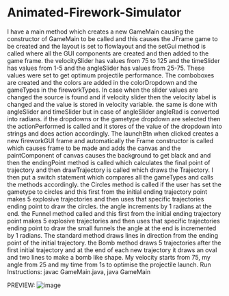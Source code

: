 # Animated-Firework-Simulator
I have a main method which creates a new GameMain causing the constructor of GameMain to be called and this causes
the JFrame game to be created and the layout is set to flowlayout and the setGui method is called where all the GUI components are created
and then added to the game frame. the velocitySlider has values from 75 to 125 and the timeSlider has values from 1-5 and the angleSlider has values from 25-75.
These values were set to get optimum projectile performance. The comboboxes are created and the colors are added in the colorDropdown and the gameTypes in the fireworkTypes.
In case when the slider values are changed the source is found and if velocity slider then the velocity label is changed and the value is stored in velocity variable.
the same is done with angleSlider and timeSlider but in case of angleSlider angleRad is converted into radians. if the dropdowns or the gametype dropdown are selected then the
actionPerformed is called and it stores of the value of the dropdown into strings and does action accordingly. The launchBtn when clicked creates a new fireworkGUI frame and automatically
the Frame constructor is called which causes frame to be made and adds the canvas and the paintComponent of canvas causes the background to get black and and then the endingPoint method is called
which calculates the final point of trajectory and then drawTrajectory is called which draws the Trajectory. I then put a switch statement which compares all the gameTypes and calls the methods accordingly.
the Circles method is called if the user has set the gametype to circles and this first from the initial ending trajectory point makes 5 explosive trajectories and then uses that specific trajectories ending point
to draw the circles. the angle increments by 1 radians at the end. the Funnel method called  and this first from the initial ending trajectory point makes 5 explosive trajectories and then uses that specific trajectories ending point
to draw the small funnels the angle at the end is incremented by 1 radians. The standard method draws lines in direction from the ending point of the initial trajectory. the Bomb method
draws 5 trajectories after the first initial trajectory and at the end of each new trajectory it draws an oval and two lines to make a bomb like shape.
My velocity starts from 75, my angle from 25 and my time from 1s to optimise the projectile launch.
Run Instructions: javac GameMain.java, java GameMain

PREVIEW:
![image](https://user-images.githubusercontent.com/46281169/61616256-66fb1380-ac81-11e9-9b70-63db950a52d5.png)
